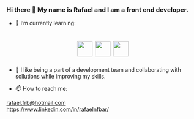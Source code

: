 ### Hi there 👋  My name is Rafael and I am a front end developer.



- 🌱 I’m currently learning:
<h1 align="center">
<img src="https://cdn.jsdelivr.net/gh/devicons/devicon/icons/react/react-original.svg" width="40" height="40"/>
<img src="https://cdn.jsdelivr.net/gh/devicons/devicon/icons/typescript/typescript-original.svg" width="40" height="40"/>
<img src="https://cdn.jsdelivr.net/gh/devicons/devicon/icons/angularjs/angularjs-plain.svg" width="40" height="40"/>
</h1>
          
          
- 👯 I like being a part of a development team and collaborating with sollutions while improving my skills.

- 📫 How to reach me: 
 
 rafael.frb@hotmail.com</br>
 https://www.linkedin.com/in/rafaelnfbar/



